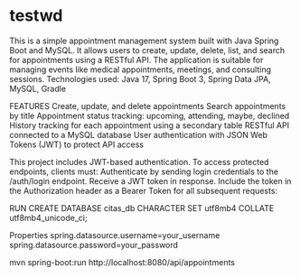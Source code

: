 # testwd

This is a simple appointment management system built with Java Spring Boot and MySQL. It allows users to create, update, delete, list, and search for appointments using a RESTful API. The application is suitable for managing events like medical appointments, meetings, and consulting sessions.
Technologies used: Java 17, Spring Boot 3, Spring Data JPA, MySQL, Gradle

FEATURES
Create, update, and delete appointments
Search appointments by title
Appointment status tracking: upcoming, attending, maybe, declined
History tracking for each appointment using a secondary table
RESTful API connected to a MySQL database
User authentication with JSON Web Tokens (JWT) to protect API access

This project includes JWT-based authentication.
To access protected endpoints, clients must:
Authenticate by sending login credentials to the /auth/login endpoint.
Receive a JWT token in response.
Include the token in the Authorization header as a Bearer Token for all subsequent requests:

RUN
CREATE DATABASE citas_db CHARACTER SET utf8mb4 COLLATE utf8mb4_unicode_ci;

Properties
spring.datasource.username=your_username
spring.datasource.password=your_password

mvn spring-boot:run
http://localhost:8080/api/appointments
